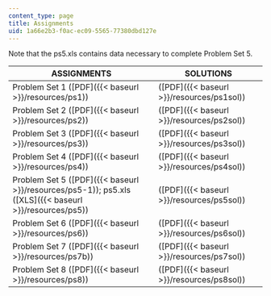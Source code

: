 ```yaml
---
content_type: page
title: Assignments
uid: 1a66e2b3-f0ac-ec09-5565-77380dbd127e
---
```


Note that the ps5.xls contains data necessary to complete Problem Set 5.

| ASSIGNMENTS | SOLUTIONS |
| --- | --- |
| Problem Set 1 ([PDF]({{< baseurl >}}/resources/ps1)) | ([PDF]({{< baseurl >}}/resources/ps1sol)) |
| Problem Set 2 ([PDF]({{< baseurl >}}/resources/ps2)) | ([PDF]({{< baseurl >}}/resources/ps2sol)) |
| Problem Set 3 ([PDF]({{< baseurl >}}/resources/ps3)) | ([PDF]({{< baseurl >}}/resources/ps3sol)) |
| Problem Set 4 ([PDF]({{< baseurl >}}/resources/ps4)) | ([PDF]({{< baseurl >}}/resources/ps4sol)) |
| Problem Set 5 ([PDF]({{< baseurl >}}/resources/ps5-1)); ps5.xls ([XLS]({{< baseurl >}}/resources/ps5)) | ([PDF]({{< baseurl >}}/resources/ps5sol)) |
| Problem Set 6 ([PDF]({{< baseurl >}}/resources/ps6)) | ([PDF]({{< baseurl >}}/resources/ps6sol)) |
| Problem Set 7 ([PDF]({{< baseurl >}}/resources/ps7b)) | ([PDF]({{< baseurl >}}/resources/ps7sol)) |
| Problem Set 8 ([PDF]({{< baseurl >}}/resources/ps8)) | ([PDF]({{< baseurl >}}/resources/ps8sol))